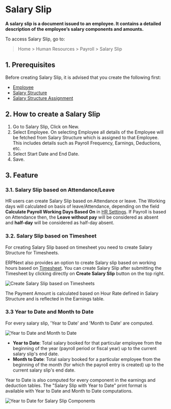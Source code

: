 <!-- add-breadcrumbs -->
# Salary Slip

**A salary slip is a document issued to an employee. It contains a detailed description of the employee’s salary components and amounts.**

To access Salary Slip, go to:
> Home > Human Resources > Payroll > Salary Slip

## 1. Prerequisites
Before creating Salary Slip, it is advised that you create the following first:

* [Employee](/docs/v12/user/manual/en/human-resources/employee)
* [Salary Structure](/docs/v12/user/manual/en/human-resources/salary-structure)
* [Salary Structure Assignment](/docs/v12/user/manual/en/human-resources/salary-structure-assignment)

## 2. How to create a Salary Slip


1. Go to Salary Slip, Click on New.
1. Select Employee. On selecting Employee all details of the Employee will be fetched from Salary Structure which is assigned to that Employee. This includes details such as Payroll Frequency, Earnings, Deductions, etc.
1. Select Start Date and End Date.
1. Save.

## 3. Feature

### 3.1. Salary Slip based on Attendance/Leave

HR users can create Salary Slip based on Attendance or leave.
The Working days will calculated on basis of leave/Attendance, depending on the field **Calculate Payroll Working Days Based On** in [HR Settings](/docs/v12/user/manual/en/human-resources/hr-settings). If Payroll is based on Attendance then, the **Leave without pay** will be considered as absent and **half-day** will be considered as half-day absent.

### 3.2. Salary Slip based on Timesheet

For creating Salary Slip based on timesheet you need to create Salary Structure for Timesheets.

ERPNext also provides an option to create Salary slip based on working hours based on [Timesheet](/docs/v12/user/manual/en/projects/timesheets).
You can create Salary Slip after submitting the Timesheet by clicking directly on **Create Salary Slip** button on the top right.

<img class="screenshot" alt="Create Salary Slip based on Timesheets" src="{{docs_base_url}}/assets/img/human-resources/create-salary-slip-based-on-timesheets.png">

The Payment Amount is calculated based on Hour Rate defined in Salary Structure and is reflected in the Earnings table.

### 3.3 Year to Date and Month to Date

For every salary slip, 'Year to Date' and 'Month to Date' are computed.

<img class="screenshot" alt="Year to Date and Month to Date" src="{{docs_base_url}}/assets/img/human-resources/ytd-and-mtd.png">

- **Year to Date**: Total salary booked for that particular employee from the beginning of the year (payroll period or fiscal year) up to the current salary slip's end date.
- **Month to Date**: Total salary booked for a particular employee from the beginning of the month (for which the payroll entry is created) up to the current salary slip's end date.

Year to Date is also computed for every component in the earnings and deduction tables. The "Salary Slip with Year to Date" print format is available with Year to Date and Month to Date computations.

<img class="screenshot" alt="Year to Date for Salary Slip Components" src="{{docs_base_url}}/assets/img/human-resources/ytd-component.png">

